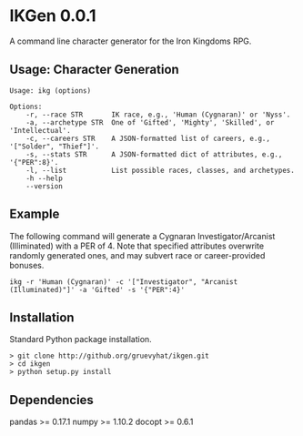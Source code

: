 IKGen 0.0.1
=============

A command line character generator for the Iron Kingdoms RPG. 

Usage: Character Generation
---------------------------
    Usage: ikg (options)

    Options:
        -r, --race STR       IK race, e.g., 'Human (Cygnaran)' or 'Nyss'.
        -a, --archetype STR  One of 'Gifted', 'Mighty', 'Skilled', or 'Intellectual'.
        -c, --careers STR    A JSON-formatted list of careers, e.g., '["Solder", "Thief"]'.
        -s, --stats STR      A JSON-formatted dict of attributes, e.g., '{"PER":8}'.
        -l, --list           List possible races, classes, and archetypes.
        -h --help
        --version

Example
-------
The following command will generate a Cygnaran Investigator/Arcanist (Illiminated) with a PER of 4. Note that specified attributes overwrite randomly generated ones, and may subvert race or career-provided bonuses.

    ikg -r 'Human (Cygnaran)' -c '["Investigator", "Arcanist (Illuminated)"]' -a 'Gifted' -s '{"PER":4}'


Installation
------------
Standard Python package installation.

    > git clone http://github.org/gruevyhat/ikgen.git
    > cd ikgen
    > python setup.py install


Dependencies
------------
pandas >= 0.17.1
numpy >= 1.10.2
docopt >= 0.6.1

